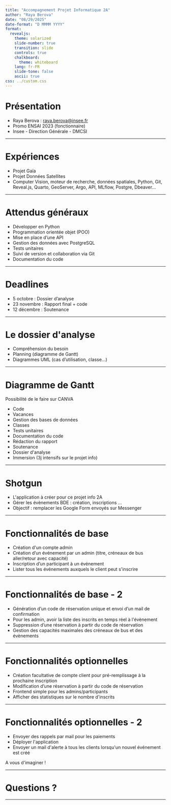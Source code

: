 ```yaml
---
title: "Accompagnement Projet Informatique 2A"
author: "Raya Berova"
date: "08/29/2025"
date-format: "D MMMM YYYY"
format:
  revealjs:
    theme: solarized
    slide-number: true
    transition: slide
    controls: true
    chalkboard:
      theme: whiteboard
    lang: fr-FR
    slide-tone: false
    ascii: true
css: ../custom.css
---
```


# Présentation

- Raya Berova : raya.berova@insee.fr
- Promo ENSAI 2023 (fonctionnaire)
- Insee - Direction Générale - DMCSI

---

# Expériences

- Projet Gaïa
- Projet Données Satellites
- Computer Vision, moteur de recherche, données spatiales, Python, Git, Reveal.js, Quarto, GeoServer, Argo, API, MLflow, Postgre, Dbeaver...

---

# Attendus généraux

- Développer en Python
- Programmation orientée objet (POO)
- Mise en place d’une API
- Gestion des données avec PostgreSQL
- Tests unitaires
- Suivi de version et collaboration via Git
- Documentation du code

---

# Deadlines

- 5 octobre : Dossier d’analyse
- 23 novembre : Rapport final + code
- 12 décembre : Soutenance

---

# Le dossier d'analyse

- Compréhension du besoin
- Planning (diagramme de Gantt)
- Diagrammes UML (cas d’utilisation, classe…)

--- 

# Diagramme de Gantt

Possibilité de le faire sur CANVA

- Code 
- Vacances
- Gestion des bases de données
- Classes
- Tests unitaires
- Documentation du code
- Rédaction du rapport
- Soutenance
- Dossier d'analyse
- Immersion (3j intensifs sur le projet info)

---

# Shotgun

- L'application à créer pour ce projet info 2A
- Gérer les évènements BDE : création, inscriptions ...
- Objectif : remplacer les Google Form envoyés sur Messenger

---

# Fonctionnalités de base

- Création d'un compte admin
- Création d’un événement par un admin (titre, créneaux de bus aller/retour avec capacité)
- Inscription d’un participant à un événement
- Lister tous les événements auxquels le client peut s'inscrire

---

# Fonctionnalités de base - 2

- Génération d’un code de réservation unique et envoi d’un mail de confirmation
- Pour les admin, avoir la liste des inscrits en temps réel à l'évènement
- Suppression d’une réservation à partir du code de réservation
- Gestion des capacités maximales des créneaux de bus et des évènements

---

# Fonctionnalités optionnelles

- Création facultative de compte client pour pré-remplissage à la prochaine inscription
- Modification d’une réservation à partir du code de réservation
- Frontend simple pour les admins/participants
- Afficher des statistiques sur le nombre d'inscrits

---

# Fonctionnalités optionnelles - 2

- Envoyer des rappels par mail pour les paiements
- Déployer l'application
- Envoyer un mail d'alerte à tous les clients lorsqu'un nouvel événement est créé

A vous d'imaginer !

---

# Questions ?

---
